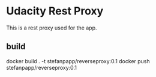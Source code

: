 # Udacity Rest Proxy

This is a rest proxy used for the app.

## build

docker build . -t stefanpapp/reverseproxy:0.1
docker push stefanpapp/reverseproxy:0.1